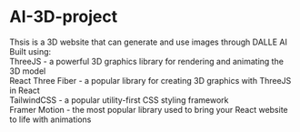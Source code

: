 # AI-3D-project
Thsis is a 3D website that can generate and use images through DALLE AI <br/>
Built using:<br/>
ThreeJS - a powerful 3D graphics library for rendering and animating the 3D model<br/>
React Three Fiber - a popular library for creating 3D graphics with ThreeJS in React<br/>
TailwindCSS - a popular utility-first CSS styling framework<br/>
Framer Motion - the most popular library used to bring your React website to life with animations
